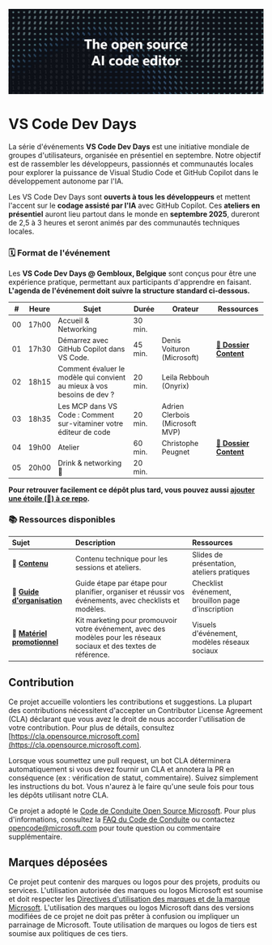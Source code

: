 ![Fond sombre avec des symboles comme #, *, %, et des chiffres binaires (0 et 1), avec au centre le texte blanc : "The open source AI code editor."](assets/the-oss-ai-code-editor.jpg)

# VS Code Dev Days

La série d'événements **VS Code Dev Days** est une initiative mondiale de groupes d'utilisateurs, organisée en présentiel en septembre. Notre objectif est de rassembler les développeurs, passionnés et communautés locales pour explorer la puissance de Visual Studio Code et GitHub Copilot dans le développement autonome par l'IA.

Les VS Code Dev Days sont **ouverts à tous les développeurs** et mettent l'accent sur le **codage assisté par l'IA** avec GitHub Copilot. Ces **ateliers en présentiel** auront lieu partout dans le monde en **septembre 2025**, dureront de 2,5 à 3 heures et seront animés par des communautés techniques locales.




### 🗓️ Format de l'événement

Les **VS Code Dev Days @ Gembloux, Belgique** sont conçus pour être une expérience pratique, permettant aux participants d'apprendre en faisant.  
**L'agenda de l'événement doit suivre la structure standard ci-dessous.**

| #  | Heure | Sujet | Durée | Orateur | Ressources  |
|----|-----|----------------------------------------------------|--------------|-----------------------------------------------------------------------------|--------------------------|
| 00 | 17h00 | Accueil & Networking | 30 min. | 
| 01 | 17h30 | Démarrez avec GitHub Copilot dans VS Code. | 45 min. | Denis Voituron (Microsoft)| [📁 **Dossier Content**](/content/)    |
| 02 | 18h15 | Comment évaluer le modèle qui convient au mieux à vos besoins de dev ? | 20 min. | Leila Rebbouh (Onyrix) |   |
| 03 | 18h35 | Les MCP dans VS Code : Comment sur-vitaminer votre éditeur de code  | 20 min. | Adrien Clerbois (Microsoft MVP) |   |
| 04 | 19h00 | Atelier | 60 min. | Christophe Peugnet    | [📁 **Dossier Content**](/content/) |
| 05 | 20h00 | Drink & networking 🍻 | 20 min. |  |

**Pour retrouver facilement ce dépôt plus tard, vous pouvez aussi [ajouter une étoile (🌟) à ce repo](https://docs.github.com/en/get-started/exploring-projects-on-github/saving-repositories-with-stars).**

### 📚 Ressources disponibles

| Sujet | Description | Ressources |
| :--- | :--- | :--- |
| 📁 [**Contenu**](/content) | Contenu technique pour les sessions et ateliers. | Slides de présentation, ateliers pratiques |
| 📁 [**Guide d'organisation**](/organization) | Guide étape par étape pour planifier, organiser et réussir vos événements, avec checklists et modèles. | Checklist événement, brouillon page d'inscription |
| 📁 [**Matériel promotionnel**](/marketing) | Kit marketing pour promouvoir votre événement, avec des modèles pour les réseaux sociaux et des textes de référence. | Visuels d'événement, modèles réseaux sociaux |


## Contribution

Ce projet accueille volontiers les contributions et suggestions. La plupart des contributions nécessitent d'accepter un
Contributor License Agreement (CLA) déclarant que vous avez le droit de nous accorder l'utilisation de votre contribution. Pour plus de détails, consultez [https://cla.opensource.microsoft.com](https://cla.opensource.microsoft.com).

Lorsque vous soumettez une pull request, un bot CLA déterminera automatiquement si vous devez fournir un CLA et annotera la PR en conséquence (ex : vérification de statut, commentaire). Suivez simplement les instructions du bot. Vous n'aurez à le faire qu'une seule fois pour tous les dépôts utilisant notre CLA.

Ce projet a adopté le [Code de Conduite Open Source Microsoft](https://opensource.microsoft.com/codeofconduct/).
Pour plus d'informations, consultez la [FAQ du Code de Conduite](https://opensource.microsoft.com/codeofconduct/faq/) ou contactez [opencode@microsoft.com](mailto:opencode@microsoft.com) pour toute question ou commentaire supplémentaire.

## Marques déposées

Ce projet peut contenir des marques ou logos pour des projets, produits ou services. L'utilisation autorisée des marques ou logos Microsoft est soumise et doit respecter les [Directives d'utilisation des marques et de la marque Microsoft](https://www.microsoft.com/en-us/legal/intellectualproperty/trademarks/usage/general).
L'utilisation des marques ou logos Microsoft dans des versions modifiées de ce projet ne doit pas prêter à confusion ou impliquer un parrainage de Microsoft.
Toute utilisation de marques ou logos de tiers est soumise aux politiques de ces tiers.
